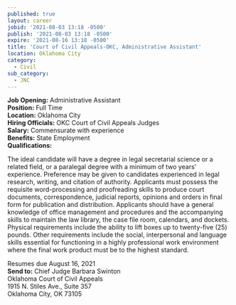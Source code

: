 ```yaml
---
published: true
layout: career
jobid: '2021-08-03 13:18 -0500'
publish: '2021-08-03 13:18 -0500'
expire: '2021-08-16 13:18 -0500'
title: 'Court of Civil Appeals-OKC, Administrative Assistant'
location: Oklahoma City
category:
  - Civil
sub_category:
  - JNC
---
```

**Job Opening:** Administrative Assistant  
**Position:** Full Time  
**Location:** Oklahoma City  
**Hiring Officials:** OKC Court of Civil Appeals Judges  
**Salary:** Commensurate with experience   
**Benefits:** State Employment  
**Qualifications:**  
           
The ideal candidate will have a degree in legal secretarial science or a related field, or a paralegal degree with a minimum of two years’ experience. Preference may be given to candidates experienced in legal research, writing, and citation of authority. Applicants must possess the requisite word-processing and proofreading skills to produce court documents, correspondence, judicial reports, opinions and orders in final form for publication and distribution. Applicants should have a general knowledge of office management and procedures and the accompanying skills to maintain the law library, the case file room, calendars, and dockets. Physical requirements include the ability to lift boxes up to twenty-five (25) pounds. Other requirements include the social, interpersonal and language skills essential for functioning in a highly professional work environment where the final work product must be to the highest standard.  

Resumes due August 16, 2021  
**Send to:** Chief Judge Barbara Swinton  
Oklahoma Court of Civil Appeals  
1915 N. Stiles Ave., Suite 357  
Oklahoma City, OK 73105  
